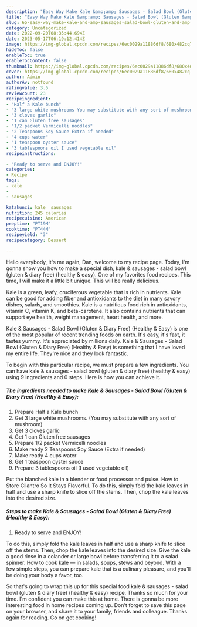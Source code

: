```yaml
---
description: "Easy Way Make Kale &amp;amp; Sausages - Salad Bowl (Gluten &amp;amp; Diary Free) (Healthy &amp;amp; Easy) the Very Delicious}"
title: "Easy Way Make Kale &amp;amp; Sausages - Salad Bowl (Gluten &amp;amp; Diary Free) (Healthy &amp;amp; Easy) the Very Delicious}"
slug: 65-easy-way-make-kale-and-amp-sausages-salad-bowl-gluten-and-amp-diary-free-healthy-and-amp-easy-the-very-delicious
category: Uncategorized
date: 2022-09-20T08:35:44.694Z
date: 2023-05-17T06:19:12.414Z
image: https://img-global.cpcdn.com/recipes/6ec0029a11886df8/680x482cq70/kale-sausages-salad-bowl-gluten-diary-free-healthy-easy-recipe-main-photo.jpg
hideToc: false
enableToc: true
enableTocContent: false
thumbnail: https://img-global.cpcdn.com/recipes/6ec0029a11886df8/680x482cq70/kale-sausages-salad-bowl-gluten-diary-free-healthy-easy-recipe-main-photo.jpg
cover: https://img-global.cpcdn.com/recipes/6ec0029a11886df8/680x482cq70/kale-sausages-salad-bowl-gluten-diary-free-healthy-easy-recipe-main-photo.jpg
author: Admin
authorAv: notfound
ratingvalue: 3.5
reviewcount: 23
recipeingredient:
- "Half a Kale bunch"
- "3 large white mushrooms You may substitute with any sort of mushroom"
- "3 cloves garlic"
- "1 can Gluten free sausages"
- "1/2 packet Vermicelli noodles"
- "2 Teaspoons Soy Sauce Extra if needed"
- "4 cups water"
- "1 teaspoon oyster sauce"
- "3 tablespoons oil I used vegetable oil"
recipeinstructions:

- "Ready to serve and ENJOY!"
categories:
- Recipe
tags:
- kale
- 
- sausages

katakunci: kale  sausages 
nutrition: 245 calories
recipecuisine: American
preptime: "PT19M"
cooktime: "PT44M"
recipeyield: "3"
recipecategory: Dessert

---
```



Hello everybody, it's me again, Dan, welcome to my recipe page. Today, I'm gonna show you how to make a special dish, kale &amp; sausages - salad bowl (gluten &amp; diary free) (healthy &amp; easy). One of my favorites food recipes. This time, I will make it a little bit unique. This will be really delicious.

Kale is a green, leafy, cruciferous vegetable that is rich in nutrients. Kale can be good for adding fiber and antioxidants to the diet in many savory dishes, salads, and smoothies. Kale is a nutritious food rich in antioxidants, vitamin C, vitamin K, and beta-carotene. It also contains nutrients that can support eye health, weight management, heart health, and more.

Kale &amp; Sausages - Salad Bowl (Gluten &amp; Diary Free) (Healthy &amp; Easy) is one of the most popular of recent trending foods on earth. It's easy, it's fast, it tastes yummy. It's appreciated by millions daily. Kale &amp; Sausages - Salad Bowl (Gluten &amp; Diary Free) (Healthy &amp; Easy) is something that I have loved my entire life. They're nice and they look fantastic.


To begin with this particular recipe, we must prepare a few ingredients. You can have kale &amp; sausages - salad bowl (gluten &amp; diary free) (healthy &amp; easy) using 9 ingredients and 0 steps. Here is how you can achieve it.

<!--inarticleads1-->

##### The ingredients needed to make Kale &amp; Sausages - Salad Bowl (Gluten &amp; Diary Free) (Healthy &amp; Easy):

1. Prepare Half a Kale bunch
1. Get 3 large white mushrooms. (You may substitute with any sort of mushroom)
1. Get 3 cloves garlic
1. Get 1 can Gluten free sausages
1. Prepare 1/2 packet Vermicelli noodles
1. Make ready 2 Teaspoons Soy Sauce (Extra if needed)
1. Make ready 4 cups water
1. Get 1 teaspoon oyster sauce
1. Prepare 3 tablespoons oil (I used vegetable oil)


Put the blanched kale in a blender or food processor and pulse. How to Store Cilantro So It Stays Flavorful. To do this, simply fold the kale leaves in half and use a sharp knife to slice off the stems. Then, chop the kale leaves into the desired size. 

<!--inarticleads2-->

##### Steps to make Kale &amp; Sausages - Salad Bowl (Gluten &amp; Diary Free) (Healthy &amp; Easy):


1. Ready to serve and ENJOY!

To do this, simply fold the kale leaves in half and use a sharp knife to slice off the stems. Then, chop the kale leaves into the desired size. Give the kale a good rinse in a colander or large bowl before transferring it to a salad spinner. How to cook kale — in salads, soups, stews and beyond. With a few simple steps, you can prepare kale that is a culinary pleasure, and you&#39;ll be doing your body a favor, too. 

So that's going to wrap this up for this special food kale &amp; sausages - salad bowl (gluten &amp; diary free) (healthy &amp; easy) recipe. Thanks so much for your time. I'm confident you can make this at home. There is gonna be more interesting food in home recipes coming up. Don't forget to save this page on your browser, and share it to your family, friends and colleague. Thanks again for reading. Go on get cooking!

